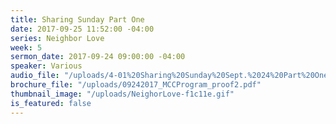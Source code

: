 ```yaml
---
title: Sharing Sunday Part One
date: 2017-09-25 11:52:00 -04:00
series: Neighbor Love
week: 5
sermon_date: 2017-09-24 09:00:00 -04:00
speaker: Various
audio_file: "/uploads/4-01%20Sharing%20Sunday%20Sept.%2024%20Part%20One.mp3"
brochure_file: "/uploads/09242017_MCCProgram_proof2.pdf"
thumbnail_image: "/uploads/NeighorLove-f1c11e.gif"
is_featured: false
---
```



